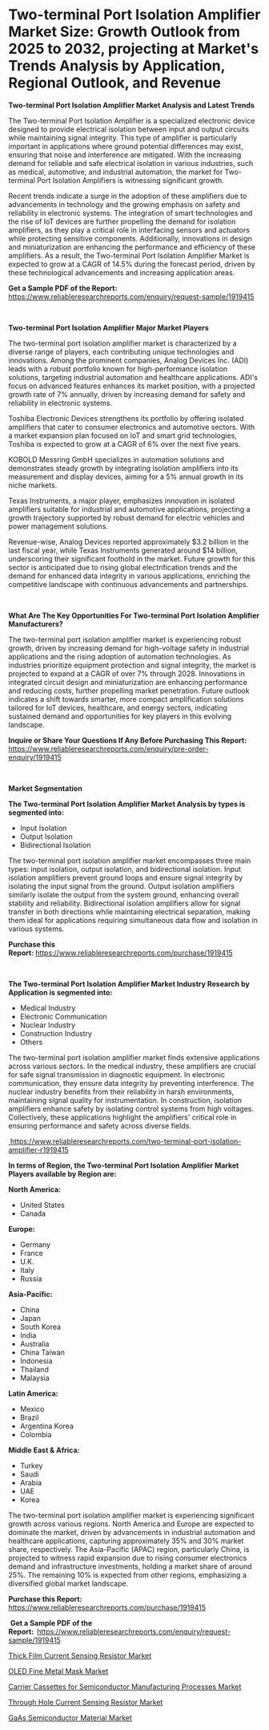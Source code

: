 <p><h1>Two-terminal Port Isolation Amplifier Market Size: Growth Outlook from 2025 to 2032, projecting at Market's Trends Analysis by Application, Regional Outlook, and Revenue</h1></p><p><strong>Two-terminal Port Isolation Amplifier Market Analysis and Latest Trends</strong></p>
<p><p>The Two-terminal Port Isolation Amplifier is a specialized electronic device designed to provide electrical isolation between input and output circuits while maintaining signal integrity. This type of amplifier is particularly important in applications where ground potential differences may exist, ensuring that noise and interference are mitigated. With the increasing demand for reliable and safe electrical isolation in various industries, such as medical, automotive, and industrial automation, the market for Two-terminal Port Isolation Amplifiers is witnessing significant growth.</p><p>Recent trends indicate a surge in the adoption of these amplifiers due to advancements in technology and the growing emphasis on safety and reliability in electronic systems. The integration of smart technologies and the rise of IoT devices are further propelling the demand for isolation amplifiers, as they play a critical role in interfacing sensors and actuators while protecting sensitive components. Additionally, innovations in design and miniaturization are enhancing the performance and efficiency of these amplifiers. As a result, the Two-terminal Port Isolation Amplifier Market is expected to grow at a CAGR of 14.5% during the forecast period, driven by these technological advancements and increasing application areas.</p></p>
<p><strong>Get a Sample PDF of the Report:&nbsp;</strong> <a href="https://www.reliableresearchreports.com/enquiry/request-sample/1919415?utm_campaign=13&utm_medium=2&utm_source=Github&utm_content=ia&utm_term=13022025&utm_id=two-terminal-port-isolation-amplifier">https://www.reliableresearchreports.com/enquiry/request-sample/1919415</a></p>
<p>&nbsp;</p>
<p><strong>Two-terminal Port Isolation Amplifier Major Market Players</strong></p>
<p><p>The two-terminal port isolation amplifier market is characterized by a diverse range of players, each contributing unique technologies and innovations. Among the prominent companies, Analog Devices Inc. (ADI) leads with a robust portfolio known for high-performance isolation solutions, targeting industrial automation and healthcare applications. ADI's focus on advanced features enhances its market position, with a projected growth rate of 7% annually, driven by increasing demand for safety and reliability in electronic systems.</p><p>Toshiba Electronic Devices strengthens its portfolio by offering isolated amplifiers that cater to consumer electronics and automotive sectors. With a market expansion plan focused on IoT and smart grid technologies, Toshiba is expected to grow at a CAGR of 6% over the next five years.</p><p>KOBOLD Messring GmbH specializes in automation solutions and demonstrates steady growth by integrating isolation amplifiers into its measurement and display devices, aiming for a 5% annual growth in its niche markets.</p><p>Texas Instruments, a major player, emphasizes innovation in isolated amplifiers suitable for industrial and automotive applications, projecting a growth trajectory supported by robust demand for electric vehicles and power management solutions.</p><p>Revenue-wise, Analog Devices reported approximately $3.2 billion in the last fiscal year, while Texas Instruments generated around $14 billion, underscoring their significant foothold in the market. Future growth for this sector is anticipated due to rising global electrification trends and the demand for enhanced data integrity in various applications, enriching the competitive landscape with continuous advancements and partnerships.</p></p>
<p>&nbsp;</p>
<p><strong>What Are The Key Opportunities For Two-terminal Port Isolation Amplifier Manufacturers?</strong></p>
<p><p>The two-terminal port isolation amplifier market is experiencing robust growth, driven by increasing demand for high-voltage safety in industrial applications and the rising adoption of automation technologies. As industries prioritize equipment protection and signal integrity, the market is projected to expand at a CAGR of over 7% through 2028. Innovations in integrated circuit design and miniaturization are enhancing performance and reducing costs, further propelling market penetration. Future outlook indicates a shift towards smarter, more compact amplification solutions tailored for IoT devices, healthcare, and energy sectors, indicating sustained demand and opportunities for key players in this evolving landscape.</p></p>
<p><strong>Inquire or Share Your Questions If Any Before Purchasing This Report:</strong> <a href="https://www.reliableresearchreports.com/enquiry/pre-order-enquiry/1919415?utm_campaign=13&utm_medium=2&utm_source=Github&utm_content=ia&utm_term=13022025&utm_id=two-terminal-port-isolation-amplifier">https://www.reliableresearchreports.com/enquiry/pre-order-enquiry/1919415</a></p>
<p>&nbsp;</p>
<p><strong>Market Segmentation</strong></p>
<p><strong>The Two-terminal Port Isolation Amplifier Market Analysis by types is segmented into:</strong></p>
<p><ul><li>Input Isolation</li><li>Output Isolation</li><li>Bidirectional Isolation</li></ul></p>
<p><p>The two-terminal port isolation amplifier market encompasses three main types: input isolation, output isolation, and bidirectional isolation. Input isolation amplifiers prevent ground loops and ensure signal integrity by isolating the input signal from the ground. Output isolation amplifiers similarly isolate the output from the system ground, enhancing overall stability and reliability. Bidirectional isolation amplifiers allow for signal transfer in both directions while maintaining electrical separation, making them ideal for applications requiring simultaneous data flow and isolation in various systems.</p></p>
<p><strong>Purchase this Report:&nbsp;</strong><a href="https://www.reliableresearchreports.com/purchase/1919415?utm_campaign=13&utm_medium=2&utm_source=Github&utm_content=ia&utm_term=13022025&utm_id=two-terminal-port-isolation-amplifier">https://www.reliableresearchreports.com/purchase/1919415</a></p>
<p>&nbsp;</p>
<p><strong>The Two-terminal Port Isolation Amplifier Market Industry Research by Application is segmented into:</strong></p>
<p><ul><li>Medical Industry</li><li>Electronic Communication</li><li>Nuclear Industry</li><li>Construction Industry</li><li>Others</li></ul></p>
<p><p>The two-terminal port isolation amplifier market finds extensive applications across various sectors. In the medical industry, these amplifiers are crucial for safe signal transmission in diagnostic equipment. In electronic communication, they ensure data integrity by preventing interference. The nuclear industry benefits from their reliability in harsh environments, maintaining signal quality for instrumentation. In construction, isolation amplifiers enhance safety by isolating control systems from high voltages. Collectively, these applications highlight the amplifiers' critical role in ensuring performance and safety across diverse fields.</p></p>
<p><a href="https://www.reliableresearchreports.com/two-terminal-port-isolation-amplifier-r1919415?utm_campaign=13&utm_medium=2&utm_source=Github&utm_content=ia&utm_term=13022025&utm_id=two-terminal-port-isolation-amplifier">&nbsp;https://www.reliableresearchreports.com/two-terminal-port-isolation-amplifier-r1919415</a></p>
<p><strong>In terms of Region, the Two-terminal Port Isolation Amplifier Market Players available by Region are:</strong></p>
<p>
    <p> <strong> North America: </strong>
        <ul>
            <li>United States</li>
            <li>Canada</li>
        </ul>
        </p> 
    <p> <strong> Europe: </strong>
        <ul>
            <li>Germany</li>
            <li>France</li>
            <li>U.K.</li>
            <li>Italy</li>
            <li>Russia</li>
        </ul>
        </p> 
    <p> <strong> Asia-Pacific: </strong>
        <ul>
            <li>China</li>
            <li>Japan</li>
            <li>South Korea</li>
            <li>India</li>
            <li>Australia</li>
            <li>China Taiwan</li>
            <li>Indonesia</li>
            <li>Thailand</li>
            <li>Malaysia</li>
        </ul>
        </p> 
    <p> <strong> Latin America: </strong>
        <ul>
            <li>Mexico</li>
            <li>Brazil</li>
            <li>Argentina Korea</li>
            <li>Colombia</li>
        </ul>
        </p> 
    <p> <strong> Middle East & Africa: </strong>
        <ul>
            <li>Turkey</li>
            <li>Saudi</li>
            <li>Arabia</li>
            <li>UAE</li>
            <li>Korea</li>
        </ul>
    </p>
    </p>
<p><p>The two-terminal port isolation amplifier market is experiencing significant growth across various regions. North America and Europe are expected to dominate the market, driven by advancements in industrial automation and healthcare applications, capturing approximately 35% and 30% market share, respectively. The Asia-Pacific (APAC) region, particularly China, is projected to witness rapid expansion due to rising consumer electronics demand and infrastructure investments, holding a market share of around 25%. The remaining 10% is expected from other regions, emphasizing a diversified global market landscape.</p></p>
<p><strong>Purchase this Report: </strong><a href="https://www.reliableresearchreports.com/purchase/1919415?utm_campaign=13&utm_medium=2&utm_source=Github&utm_content=ia&utm_term=13022025&utm_id=two-terminal-port-isolation-amplifier">https://www.reliableresearchreports.com/purchase/1919415</a></p>
<p>&nbsp;<strong>Get a Sample PDF of the Report:&nbsp;&nbsp;</strong><a href="https://www.reliableresearchreports.com/enquiry/request-sample/1919415?utm_campaign=13&utm_medium=2&utm_source=Github&utm_content=ia&utm_term=13022025&utm_id=two-terminal-port-isolation-amplifier">https://www.reliableresearchreports.com/enquiry/request-sample/1919415</a></p>
<p><strong></strong></p>
<p><p><a href="https://github.com/peddicehle/Market-Research-Report-List-1/blob/main/thick-film-current-sensing-resistor-market.md?utm_campaign=13&utm_medium=2&utm_source=Github&utm_content=ia&utm_term=13022025&utm_id=two-terminal-port-isolation-amplifier">Thick Film Current Sensing Resistor Market</a></p><p><a href="https://github.com/raffadongraffadong/Market-Research-Report-List-1/blob/main/oled-fine-metal-mask-market.md?utm_campaign=13&utm_medium=2&utm_source=Github&utm_content=ia&utm_term=13022025&utm_id=two-terminal-port-isolation-amplifier">OLED Fine Metal Mask Market</a></p><p><a href="https://github.com/njockebogris/Market-Research-Report-List-1/blob/main/carrier-cassettes-for-semiconductor-manufacturing-processes-market.md?utm_campaign=13&utm_medium=2&utm_source=Github&utm_content=ia&utm_term=13022025&utm_id=two-terminal-port-isolation-amplifier">Carrier Cassettes for Semiconductor Manufacturing Processes Market</a></p><p><a href="https://github.com/abantolemox08/Market-Research-Report-List-1/blob/main/through-hole-current-sensing-resistor-market.md?utm_campaign=13&utm_medium=2&utm_source=Github&utm_content=ia&utm_term=13022025&utm_id=two-terminal-port-isolation-amplifier">Through Hole Current Sensing Resistor Market</a></p><p><a href="https://github.com/ahmalaloanne/Market-Research-Report-List-1/blob/main/gaas-semiconductor-material-market.md?utm_campaign=13&utm_medium=2&utm_source=Github&utm_content=ia&utm_term=13022025&utm_id=two-terminal-port-isolation-amplifier">GaAs Semiconductor Material Market</a></p></p>